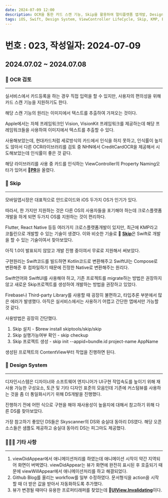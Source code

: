 ```yaml
---
date: 2024-07-09 12:00
description: OCR을 통한 카드 스캔 기능, Skip을 활용하여 멀티플랫폼 앱개발, Design System 개발, 애니메이션 사용시 ViewController 생명주기 주의, Github Action 수정, UIView.Invalidating
tags: iOS, Swift, Design System, ViewController LifeCycle, Skip, KMP, Blog, OCR, Property Wrapper, Vision, Vision Kit
---
```

# 번호 : 023, 작성일자: 2024-07-09
## 2024.07.02 ~ 2024.07.08
### 🪪 OCR 검토

---

실서비스에서 카드등록을 하는 경우 직접 입력을 할 수 있지만, 사용자의 편의성을 위해 카드 스캔 기능을 지원하기도 한다. 

해당 스캔 기능의 원리는 이미지에서 텍스트를 추출하여 가져오는 것이다.

Apple에서는 자체 프레임워크인 Vision, VisionKit 프레임워크를 제공하는데 해당 프레임워크들을 사용하여 이미지에서 텍스트를 추출할 수 있다.

사용해보았는데, 현대카드처럼 세로방식의 카드에서 인식을 하지 못하고, 인식률이 높지도 않아서 다른 OCR라이브러리를 검토 중 NHN에서 CreditCardOCR을 제공해서 시도해보았는데 인식률이 좋은 것 같다.

해당 라이브러리를 사용 중 카드를 인식하는 ViewController의 Property Naming오타가 있어서 🔗[**PR**](https://github.com/nhn/nhncloud.ios.sdk/pull/5)을 올렸다.

### 🚀 Skip

---

모바일앱시장은 대표적으로 안드로이드와 iOS 두가지 OS가 인기가 있다.

따라서, 한 가지만 지원하는 것은 다른 OS의 사용자들을 포기해야 하는데 크로스플랫폼개발을 하게 되면 두가지 OS를 지원하는 것이 편리하다.

Flutter, React Native 등등 여러가지 크로스플랫폼개발이 있지만, 최근에 KMP라고 코틀린으로 개발할 수 있는 기술이 생겼다. 이와 비슷한 기술로 🔗 [**Skip**](https://skip.tools/)은 Swift로 개발을 할 수 있는 기술이여서 찾아보았다.

아직 1.0이 발표되지 않았고 개발 진행 중이여서 무료로 지원해서 써보았다.

구현원리는 Swift코드를 빌드하면 Kotlin코드로 변환해주고 SwiftUI는 Compose로 변환해준 후 컴파일하기 때문에 진정한 Native로 변환해주는 원리다.

Swift언어와 SwiftUI를 사용해야 하고, 기존 프로젝트를 migrate하는 방법은 권장하지 않고 새로운 Skip프로젝트를 생성하여 개발하는 방법을 권장하고 있었다.

Firebase나 Third-party Library를 사용할 때 굉장히 불편하고, 타입추론 부분에서 많은 에러가 발생했다. 아직은 실서비스에서는 사용하기 어렵고 간단한 앱에서만 가능할 것 같다.

사용방법은 굉장히 간단했다.

1. Skip 설치 - $brew install skiptools/skip/skip
2. Skip 실행가능여부 확인 - skip checkup 
3. Skip 프로젝트 생성 - skip init --appid=bundle.id project-name AppName

생성된 프로젝트의 ContentView부터 작업을 진행하면 된다.

### 🌈 Design System

---

디자인시스템은 디자이너와 소프트웨어 엔지니어가 UI구현 작업속도를 높이기 위해 재사용 가능한 구성요소, 토큰 및 기타 디자인 표준의 모음인데 기존에 커스텀뷰를 사용하는 것을 좀 더 통일화시키기 위해 DS개발을 진행했다.

진행하기 전에 어떤 식으로 구현을 해야 재사용성이 높을지에 대해서 참고하기 위해 다른 DS를 찾아보았다.

가장 참고하기 좋았던 DS들은 Skyscanner의 DS와 숭실대 동아리 DS였다. 해당 오픈소스들은 샘플도 제공하고 숭실대 동아리 DS는 피그마도 제공했다. 

### 🙋🏻‍♂️ 기타 사항

---

1. viewDidAppear에서 애니메이션처리를 하였는데 애니메이션 시작이 약간 지역되어 화면이 버벅였다. viewDidAppear는 뷰가 화면에 완전히 표시된 후 호출되기 때문에 viewWillAppear에서 애니메이션처리를 하고 해결되었다.
2. Github Blog를 올리는 workflow를 일부 수정하였다. 문서형식을 action을 시작할 때 더 받은 값을 받아서 자동화하도록 추가했다.
3. 뷰가 변경될 때마다 유용한 프로퍼티래퍼를 찾았는데 🔗[**UIView.Invalidating**](https://developer.apple.com/documentation/uikit/uiview/invalidating)이다.
